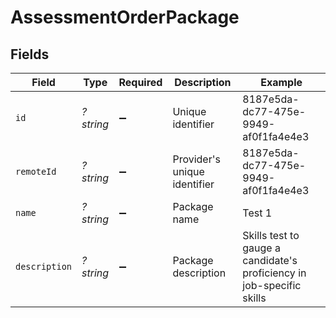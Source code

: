 # AssessmentOrderPackage


## Fields

| Field                                                                 | Type                                                                  | Required                                                              | Description                                                           | Example                                                               |
| --------------------------------------------------------------------- | --------------------------------------------------------------------- | --------------------------------------------------------------------- | --------------------------------------------------------------------- | --------------------------------------------------------------------- |
| `id`                                                                  | *?string*                                                             | :heavy_minus_sign:                                                    | Unique identifier                                                     | 8187e5da-dc77-475e-9949-af0f1fa4e4e3                                  |
| `remoteId`                                                            | *?string*                                                             | :heavy_minus_sign:                                                    | Provider's unique identifier                                          | 8187e5da-dc77-475e-9949-af0f1fa4e4e3                                  |
| `name`                                                                | *?string*                                                             | :heavy_minus_sign:                                                    | Package name                                                          | Test 1                                                                |
| `description`                                                         | *?string*                                                             | :heavy_minus_sign:                                                    | Package description                                                   | Skills test to gauge a candidate's proficiency in job-specific skills |